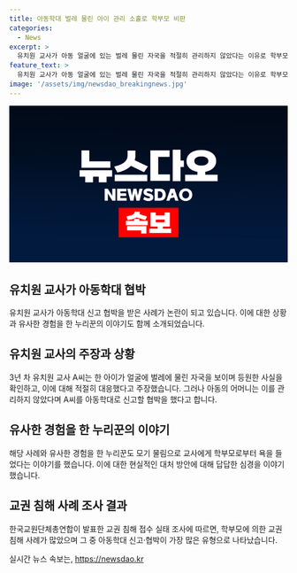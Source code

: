 ```yaml
---
title: 아동학대 벌레 물린 아이 관리 소홀로 학부모 비판
categories:
  - News
excerpt: >
  유치원 교사가 아동 얼굴에 있는 벌레 물린 자국을 적절히 관리하지 않았다는 이유로 학부모로부터 아동학대 신고 협박을 당했다는 주장이 제기되었다. 교사는 어머니에게 사과와 상황 설명을 요청했지만 거부당했고, 이후 유치원을 그만둘 정도의 갈등이 발생했다. 이는 학부모와 교사 사이의 갈등으로 끝나지 않고, 국내 교육 현장에서 학부모에 의한 교권 침해 사례가 증가하고 있는 추세임을 보여준다. (150자)
feature_text: >
  유치원 교사가 아동 얼굴에 있는 벌레 물린 자국을 적절히 관리하지 않았다는 이유로 학부모로부터 아동학대 신고 협박을 당했다는 주장이 제기되었다. 교사는 어머니에게 사과와 상황 설명을 요청했지만 거부당했고, 이후 유치원을 그만둘 정도의 갈등이 발생했다. 이는 학부모와 교사 사이의 갈등으로 끝나지 않고, 국내 교육 현장에서 학부모에 의한 교권 침해 사례가 증가하고 있는 추세임을 보여준다. (150자)
image: '/assets/img/newsdao_breakingnews.jpg'
---
```


<p><img src="/assets/img/newsdao_breakingnews.jpg" alt="firstkoreanews 속보" /></p>

<h2 data-ke-size="size26">유치원 교사가 아동학대 협박</h2>

<p data-ke-size="size16">유치원 교사가 아동학대 신고 협박을 받은 사례가 논란이 되고 있습니다. 이에 대한 상황과 유사한 경험을 한 누리꾼의 이야기도 함께 소개되었습니다.</p>

<h2 data-ke-size="size24">유치원 교사의 주장과 상황</h2>

<p data-ke-size="size16">3년 차 유치원 교사 A씨는 한 아이가 얼굴에 벌레에 물린 자국을 보이며 등원한 사실을 확인하고, 이에 대해 적절히 대응했다고 주장했습니다. 그러나 아동의 어머니는 이를 관리하지 않았다며 A씨를 아동학대로 신고할 협박을 했다고 합니다.</p>

<h2 data-ke-size="size24">유사한 경험을 한 누리꾼의 이야기</h2>

<p data-ke-size="size16">해당 사례와 유사한 경험을 한 누리꾼도 모기 물림으로 교사에게 학부모로부터 욕을 들었다는 이야기를 했습니다. 이에 대한 현실적인 대처 방안에 대해 답답한 심경을 이야기했습니다.</p>

<h2 data-ke-size="size24">교권 침해 사례 조사 결과</h2>

<p data-ke-size="size16">한국교원단체총연합이 발표한 교권 침해 접수 실태 조사에 따르면, 학부모에 의한 교권 침해 사례가 많았으며 그 중 아동학대 신고·협박이 가장 많은 유형으로 나타났습니다.</p>
실시간 뉴스 속보는, <a href="https://newsdao.kr" rel="dofollow">https://newsdao.kr</a>


